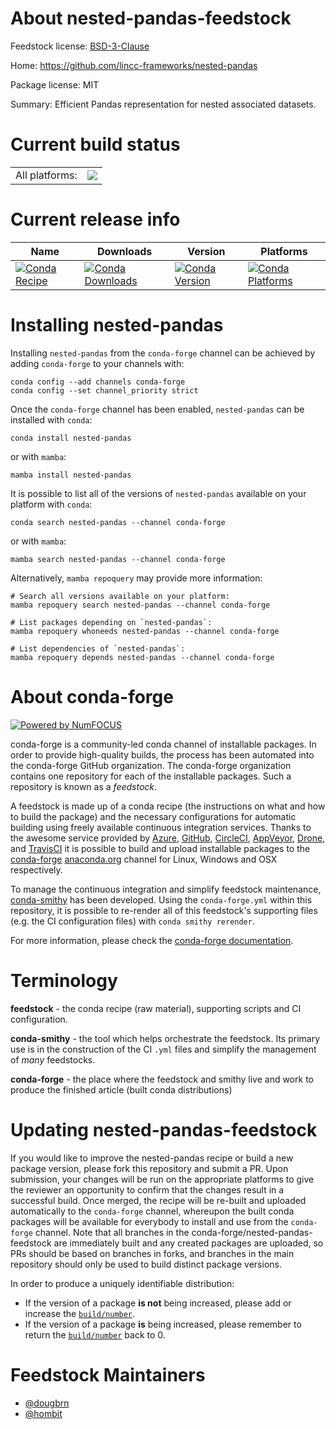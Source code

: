 About nested-pandas-feedstock
=============================

Feedstock license: [BSD-3-Clause](https://github.com/conda-forge/nested-pandas-feedstock/blob/main/LICENSE.txt)

Home: https://github.com/lincc-frameworks/nested-pandas

Package license: MIT

Summary: Efficient Pandas representation for nested associated datasets.

Current build status
====================


<table><tr><td>All platforms:</td>
    <td>
      <a href="https://dev.azure.com/conda-forge/feedstock-builds/_build/latest?definitionId=23283&branchName=main">
        <img src="https://dev.azure.com/conda-forge/feedstock-builds/_apis/build/status/nested-pandas-feedstock?branchName=main">
      </a>
    </td>
  </tr>
</table>

Current release info
====================

| Name | Downloads | Version | Platforms |
| --- | --- | --- | --- |
| [![Conda Recipe](https://img.shields.io/badge/recipe-nested--pandas-green.svg)](https://anaconda.org/conda-forge/nested-pandas) | [![Conda Downloads](https://img.shields.io/conda/dn/conda-forge/nested-pandas.svg)](https://anaconda.org/conda-forge/nested-pandas) | [![Conda Version](https://img.shields.io/conda/vn/conda-forge/nested-pandas.svg)](https://anaconda.org/conda-forge/nested-pandas) | [![Conda Platforms](https://img.shields.io/conda/pn/conda-forge/nested-pandas.svg)](https://anaconda.org/conda-forge/nested-pandas) |

Installing nested-pandas
========================

Installing `nested-pandas` from the `conda-forge` channel can be achieved by adding `conda-forge` to your channels with:

```
conda config --add channels conda-forge
conda config --set channel_priority strict
```

Once the `conda-forge` channel has been enabled, `nested-pandas` can be installed with `conda`:

```
conda install nested-pandas
```

or with `mamba`:

```
mamba install nested-pandas
```

It is possible to list all of the versions of `nested-pandas` available on your platform with `conda`:

```
conda search nested-pandas --channel conda-forge
```

or with `mamba`:

```
mamba search nested-pandas --channel conda-forge
```

Alternatively, `mamba repoquery` may provide more information:

```
# Search all versions available on your platform:
mamba repoquery search nested-pandas --channel conda-forge

# List packages depending on `nested-pandas`:
mamba repoquery whoneeds nested-pandas --channel conda-forge

# List dependencies of `nested-pandas`:
mamba repoquery depends nested-pandas --channel conda-forge
```


About conda-forge
=================

[![Powered by
NumFOCUS](https://img.shields.io/badge/powered%20by-NumFOCUS-orange.svg?style=flat&colorA=E1523D&colorB=007D8A)](https://numfocus.org)

conda-forge is a community-led conda channel of installable packages.
In order to provide high-quality builds, the process has been automated into the
conda-forge GitHub organization. The conda-forge organization contains one repository
for each of the installable packages. Such a repository is known as a *feedstock*.

A feedstock is made up of a conda recipe (the instructions on what and how to build
the package) and the necessary configurations for automatic building using freely
available continuous integration services. Thanks to the awesome service provided by
[Azure](https://azure.microsoft.com/en-us/services/devops/), [GitHub](https://github.com/),
[CircleCI](https://circleci.com/), [AppVeyor](https://www.appveyor.com/),
[Drone](https://cloud.drone.io/welcome), and [TravisCI](https://travis-ci.com/)
it is possible to build and upload installable packages to the
[conda-forge](https://anaconda.org/conda-forge) [anaconda.org](https://anaconda.org/)
channel for Linux, Windows and OSX respectively.

To manage the continuous integration and simplify feedstock maintenance,
[conda-smithy](https://github.com/conda-forge/conda-smithy) has been developed.
Using the ``conda-forge.yml`` within this repository, it is possible to re-render all of
this feedstock's supporting files (e.g. the CI configuration files) with ``conda smithy rerender``.

For more information, please check the [conda-forge documentation](https://conda-forge.org/docs/).

Terminology
===========

**feedstock** - the conda recipe (raw material), supporting scripts and CI configuration.

**conda-smithy** - the tool which helps orchestrate the feedstock.
                   Its primary use is in the construction of the CI ``.yml`` files
                   and simplify the management of *many* feedstocks.

**conda-forge** - the place where the feedstock and smithy live and work to
                  produce the finished article (built conda distributions)


Updating nested-pandas-feedstock
================================

If you would like to improve the nested-pandas recipe or build a new
package version, please fork this repository and submit a PR. Upon submission,
your changes will be run on the appropriate platforms to give the reviewer an
opportunity to confirm that the changes result in a successful build. Once
merged, the recipe will be re-built and uploaded automatically to the
`conda-forge` channel, whereupon the built conda packages will be available for
everybody to install and use from the `conda-forge` channel.
Note that all branches in the conda-forge/nested-pandas-feedstock are
immediately built and any created packages are uploaded, so PRs should be based
on branches in forks, and branches in the main repository should only be used to
build distinct package versions.

In order to produce a uniquely identifiable distribution:
 * If the version of a package **is not** being increased, please add or increase
   the [``build/number``](https://docs.conda.io/projects/conda-build/en/latest/resources/define-metadata.html#build-number-and-string).
 * If the version of a package **is** being increased, please remember to return
   the [``build/number``](https://docs.conda.io/projects/conda-build/en/latest/resources/define-metadata.html#build-number-and-string)
   back to 0.

Feedstock Maintainers
=====================

* [@dougbrn](https://github.com/dougbrn/)
* [@hombit](https://github.com/hombit/)

